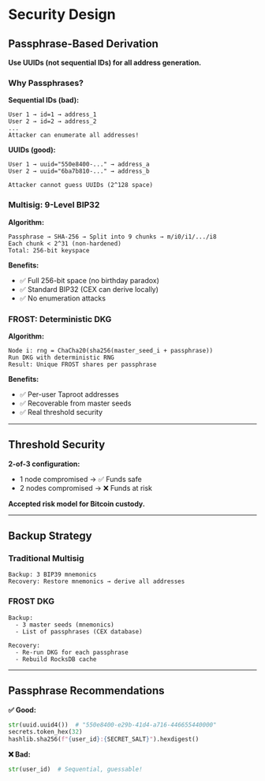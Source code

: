 # Security Design

## Passphrase-Based Derivation

**Use UUIDs (not sequential IDs) for all address generation.**

### Why Passphrases?

**Sequential IDs (bad):**
```
User 1 → id=1 → address_1
User 2 → id=2 → address_2
...
Attacker can enumerate all addresses!
```

**UUIDs (good):**
```
User 1 → uuid="550e8400-..." → address_a
User 2 → uuid="6ba7b810-..." → address_b

Attacker cannot guess UUIDs (2^128 space)
```

### Multisig: 9-Level BIP32

**Algorithm:**
```
Passphrase → SHA-256 → Split into 9 chunks → m/i0/i1/.../i8
Each chunk < 2^31 (non-hardened)
Total: 256-bit keyspace
```

**Benefits:**
- ✅ Full 256-bit space (no birthday paradox)
- ✅ Standard BIP32 (CEX can derive locally)
- ✅ No enumeration attacks

### FROST: Deterministic DKG

**Algorithm:**
```
Node i: rng = ChaCha20(sha256(master_seed_i + passphrase))
Run DKG with deterministic RNG
Result: Unique FROST shares per passphrase
```

**Benefits:**
- ✅ Per-user Taproot addresses
- ✅ Recoverable from master seeds
- ✅ Real threshold security

---

## Threshold Security

**2-of-3 configuration:**
- 1 node compromised → ✅ Funds safe
- 2 nodes compromised → ❌ Funds at risk

**Accepted risk model for Bitcoin custody.**

---

## Backup Strategy

### Traditional Multisig
```
Backup: 3 BIP39 mnemonics
Recovery: Restore mnemonics → derive all addresses
```

### FROST DKG
```
Backup:
  - 3 master seeds (mnemonics)
  - List of passphrases (CEX database)

Recovery:
  - Re-run DKG for each passphrase
  - Rebuild RocksDB cache
```

---

## Passphrase Recommendations

**✅ Good:**
```python
str(uuid.uuid4())  # "550e8400-e29b-41d4-a716-446655440000"
secrets.token_hex(32)
hashlib.sha256(f"{user_id}:{SECRET_SALT}").hexdigest()
```

**❌ Bad:**
```python
str(user_id)  # Sequential, guessable!
```
